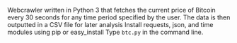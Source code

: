 Webcrawler written in Python 3 that fetches the current price of Bitcoin every 30 seconds for any time period specified by the user.
The data is then outputted in a CSV file for later analysis
Install requests, json, and time modules using pip or easy_install
Type `btc.py` in the command line. 
